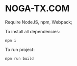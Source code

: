 # NOGA-TX.COM

Require NodeJS, npm, Webpack;

To install all dependencies:
```
npm i
```

To run project:

```
npm run build
```
